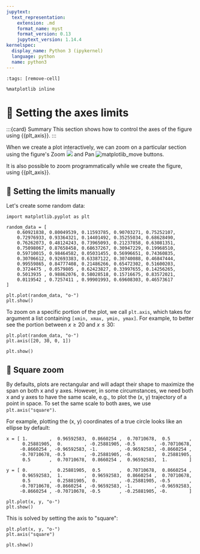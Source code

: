 ```yaml
---
jupytext:
  text_representation:
    extension: .md
    format_name: myst
    format_version: 0.13
    jupytext_version: 1.14.4
kernelspec:
  display_name: Python 3 (ipykernel)
  language: python
  name: python3
---
```


```{code-cell}
:tags: [remove-cell]

%matplotlib inline
```

# 📖 Setting the axes limits

:::{card} Summary
This section shows how to control the axes of the figure using {{plt_axis}}.
:::

When we create a plot interactively, we can zoom on a particular section using the figure's Zoom ![](_static/images/matplotlib_zoom_to_rect.png) and Pan ![matplotlib_move](_static/images/matplotlib_move.png) buttons.

It is also possible to zoom programmatically while we create the figure, using {{plt_axis}}.

## 📄 Setting the limits manually

Let's create some random data:

```{code-cell}
import matplotlib.pyplot as plt

random_data = [
    0.60921838, 0.80049539, 0.11593785, 0.90703271, 0.75252107,
    0.72976933, 0.93364321, 0.14401492, 0.35255034, 0.68628490,
    0.76262073, 0.48124243, 0.73965093, 0.21237858, 0.63081351,
    0.75098067, 0.87658458, 0.68637267, 0.30947229, 0.19968510,
    0.59710015, 0.98464582, 0.05031455, 0.56996651, 0.74360835,
    0.30706612, 0.92693383, 0.63387122, 0.30740088, 0.46847444,
    0.99559865, 0.84777408, 0.21486266, 0.65472302, 0.51600203,
    0.3724475 , 0.0579805 , 0.62423827, 0.33997655, 0.14256265,
    0.5013935 , 0.98862076, 0.58028518, 0.15716675, 0.83572021,
    0.0119542 , 0.7257411 , 0.99901993, 0.69608303, 0.46573617
]

plt.plot(random_data, "o-")
plt.show()
```

To zoom on a specific portion of the plot, we call `plt.axis`, which takes for argument a list containing `[xmin, xmax, ymin, ymax]`. For example, to better see the portion between $x \geq 20$ and $x \leq 30$:

```{code-cell}
plt.plot(random_data, "o-")
plt.axis([20, 30, 0, 1])

plt.show()
```

## 📄 Square zoom

By defaults, plots are rectangular and will adapt their shape to maximize the span on both x and y axes. However, in some circumstances, we need both x and y axes to have the same scale, e.g., to plot the (x, y) trajectory of a point in space. To set the same scale to both axes, we use `plt.axis("square")`.

For example, plotting the (x, y) coordinates of a true circle looks like an ellipse by default:

```{code-cell}
x = [ 1.        ,  0.96592583,  0.8660254 ,  0.70710678,  0.5       ,
      0.25881905,  0.        , -0.25881905, -0.5       , -0.70710678,
     -0.8660254 , -0.96592583, -1.        , -0.96592583, -0.8660254 ,
     -0.70710678, -0.5       , -0.25881905, -0.        ,  0.25881905,
      0.5       ,  0.70710678,  0.8660254 ,  0.96592583,  1.        ]
     
y = [ 0.        ,  0.25881905,  0.5       ,  0.70710678,  0.8660254 ,
      0.96592583,  1.        ,  0.96592583,  0.8660254 ,  0.70710678,
      0.5       ,  0.25881905,  0.        , -0.25881905, -0.5       ,
     -0.70710678, -0.8660254 , -0.96592583, -1.        , -0.96592583,
     -0.8660254 , -0.70710678, -0.5       , -0.25881905, -0.        ]
     
plt.plot(x, y, "o-")
plt.show()
```

This is solved by setting the axis to "square":

```{code-cell}
plt.plot(x, y, "o-")
plt.axis("square")

plt.show()
```
